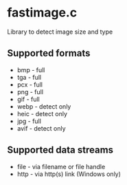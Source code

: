 # fastimage.c

Library to detect image size and type

## Supported formats

* bmp - full
* tga - full
* pcx - full
* png - full
* gif - full
* webp - detect only
* heic - detect only
* jpg - full
* avif - detect only

## Supported data streams

* file - via filename or file handle
* http - via http(s) link (Windows only)
